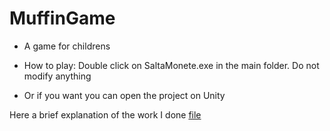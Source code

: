 # MuffinGame
- A game for childrens

- How to play: Double click on SaltaMonete.exe in the main folder. Do not modify anything
- Or if you want you can open the project on Unity

Here a brief explanation of the work I done [file](muffingame.pdf)
